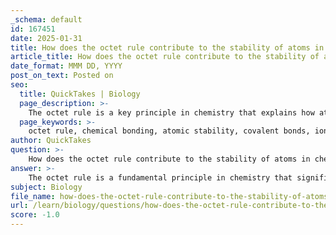 ```yaml
---
_schema: default
id: 167451
date: 2025-01-31
title: How does the octet rule contribute to the stability of atoms in chemical bonding?
article_title: How does the octet rule contribute to the stability of atoms in chemical bonding?
date_format: MMM DD, YYYY
post_on_text: Posted on
seo:
  title: QuickTakes | Biology
  page_description: >-
    The octet rule is a key principle in chemistry that explains how atoms achieve stability through chemical bonding by aiming for a full outer shell of eight electrons. This guide also discusses the types of bonds formed, the implications for chemical behavior, and acknowledges exceptions to the rule.
  page_keywords: >-
    octet rule, chemical bonding, atomic stability, covalent bonds, ionic bonds, electron configuration, valence shell, reactivity, chemical reactions, exceptions
author: QuickTakes
question: >-
    How does the octet rule contribute to the stability of atoms in chemical bonding?
answer: >-
    The octet rule is a fundamental principle in chemistry that significantly contributes to the stability of atoms during chemical bonding. It states that atoms tend to bond in such a way that they achieve a full outer shell of eight electrons, which leads to greater stability. This principle is particularly important for understanding how atoms interact during chemical reactions and the formation of compounds.\n\n### Significance of the Octet Rule:\n\n1. **Chemical Stability**: Atoms are most stable when they have eight electrons in their valence shell, resembling the electron configuration of noble gases, which are inherently stable due to their full outer electron shells. This drive for stability influences how atoms engage in chemical bonding.\n\n2. **Types of Bonds**: To achieve this stable octet configuration, atoms can either share electrons through covalent bonds or transfer electrons through ionic bonds. For example, carbon, which has four valence electrons, will form four covalent bonds (as seen in methane, CH₄) to fulfill the octet rule. Similarly, sodium (with one valence electron) and chlorine (with seven valence electrons) can form an ionic bond to create sodium chloride (NaCl), where sodium donates its electron to chlorine, allowing both to achieve stable electron configurations.\n\n3. **Predicting Chemical Behavior**: The octet rule provides a framework for predicting how different elements will interact and form compounds. It helps chemists understand the reactivity of elements and the types of bonds they are likely to form based on their electron configurations.\n\n### Limitations and Exceptions:\n\nWhile the octet rule is a useful guideline, there are exceptions. Some elements, particularly those in the third period and beyond (like phosphorus and sulfur), can expand their octet and accommodate more than eight electrons. Additionally, certain molecules, such as those involving transition metals, may not strictly adhere to the octet rule.\n\nIn summary, the octet rule is crucial for understanding chemical bonding and molecular stability. It provides insights into the behavior of atoms during chemical reactions and is essential for the study of chemistry and its applications across various fields, including biology and materials science.
subject: Biology
file_name: how-does-the-octet-rule-contribute-to-the-stability-of-atoms-in-chemical-bonding.md
url: /learn/biology/questions/how-does-the-octet-rule-contribute-to-the-stability-of-atoms-in-chemical-bonding
score: -1.0
---
```


&nbsp;